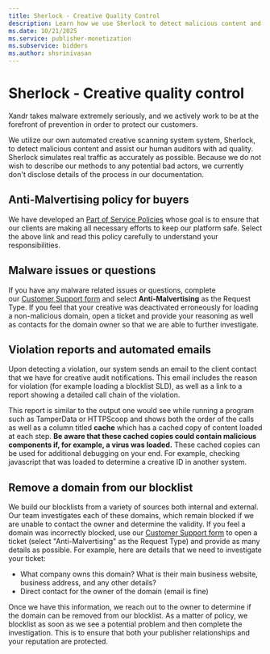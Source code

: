 ```yaml
---
title: Sherlock - Creative Quality Control
description: Learn how we use Sherlock to detect malicious content and assist our human auditors with ad quality. 
ms.date: 10/21/2025
ms.service: publisher-monetization
ms.subservice: bidders
ms.author: shsrinivasan
---
```


# Sherlock - Creative quality control

Xandr takes malware extremely seriously, and we actively work to be at the forefront of prevention in order to protect our customers.

We utilize our own automated creative scanning system system, Sherlock, to detect malicious content and assist our human auditors with ad quality. Sherlock simulates real traffic as accurately as possible. Because we do not wish to describe our methods to any potential bad actors, we currently don't disclose details of the process in our documentation.

## Anti-Malvertising policy for buyers

We have developed an [Part of Service Policies](../policies-regulations/index.yml) whose goal is to ensure that our clients are making all necessary efforts to keep our platform safe. Select the above link and read this policy carefully to understand your responsibilities.

## Malware issues or questions

If you have any malware related issues or questions, complete our [Customer Support form](https://help.xandr.com/s/login/) and select **Anti-Malvertising** as the Request Type. If you feel that your creative was deactivated erroneously for loading a non-malicious domain, open a ticket and provide your reasoning as well as contacts for the domain owner so that we are able to further investigate.

## Violation reports and automated emails

Upon detecting a violation, our system sends an email to the client contact that we have for creative audit notifications. This email includes the reason for violation (for example loading a blocklist SLD), as well as a link to a report showing a detailed call chain of the violation.

This report is similar to the output one would see while running a program such as TamperData or HTTPScoop and shows both the order of the calls as well as a column titled **cache** which has a cached copy of content loaded at each step. **Be aware that these cached copies could contain malicious components if, for example, a virus was loaded.** These cached copies can be used for additional debugging on your end. For example, checking javascript that was loaded to determine a creative ID in another system.

## Remove a domain from our blocklist

We build our blocklists from a variety of sources both internal and external. Our team investigates each of these domains, which remain blocked if we are unable to contact the owner and determine the validity. If you feel a domain was incorrectly blocked, use our [Customer Support form](https://help.xandr.com/s/login/) to open a ticket (select "Anti-Malvertising" as the Request Type) and provide as many details as possible. For example, here are details that we need to investigate your ticket:

- What company owns this domain? What is their main business website, business address, and any other details?
- Direct contact for the owner of the domain (email is fine)

Once we have this information, we reach out to the owner to determine if the domain can be removed from our blocklist. As a matter of policy, we blocklist as soon as we see a potential problem and then complete the investigation. This is to ensure that both your publisher relationships and your reputation are protected.
